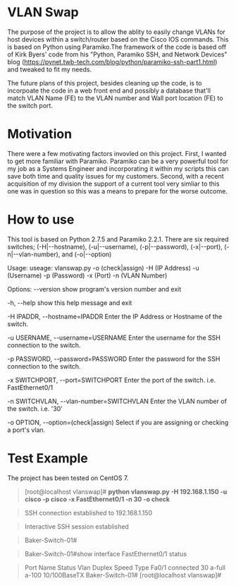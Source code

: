 # VLAN Swap
The purpose of the project is to allow the ablity to easily change VLANs for host devices within a 
switch/router based on the Cisco IOS commands. This is based on Python using Paramiko.The framework
of the code is based off of Kirk Byers' code from his "Python, Paramiko SSH, and Network Devices" blog 
(https://pynet.twb-tech.com/blog/python/paramiko-ssh-part1.html) and tweaked to fit my needs.

The future plans of this project, besides cleaning up the code, is to incorpoate the code in a web front 
end and possibly a database that'll match VLAN Name (FE) to the VLAN number and Wall port location (FE) 
to the switch port.

# Motivation
There were a few motivating factors invovled on this project. First, I wanted to get more familiar with 
Paramiko. Paramiko can be a very powerful tool for my job as a Systems Engineer and incorporating it within
my scripts this can save both time and quality issues for my customers. Second, with a recent acquisition of
my division the support of a current tool very simliar to this one was in question so this was a means to 
prepare for the worse outcome.

# How to use
This tool is based on Python 2.7.5 and Paramiko 2.2.1. There are six required switches; (-H|--hostname), 
(-u|--username), (-p|--password), (-x|--port), (-n|--vlan-number), and (-o|--option)

Usage: useage: vlanswap.py -o (check|assign) -H (IP Address) -u (Username) -p (Password) -x (Port) -n (VLAN Number)

Options:
  --version             show program's version number and exit
  
  -h, --help            show this help message and exit
  
  -H IPADDR, --hostname=IPADDR
                        Enter the IP Address or Hostname of the switch.
                        
  -u USERNAME, --username=USERNAME
                        Enter the username for the SSH connection to the
                        switch.
                        
  -p PASSWORD, --password=PASSWORD
                        Enter the password for the SSH connection to the
                        switch.
                        
  -x SWITCHPORT, --port=SWITCHPORT
                        Enter the port of the switch. i.e. FastEthernet0/1
                        
  -n SWITCHVLAN, --vlan-number=SWITCHVLAN
                        Enter the VLAN number of the switch. i.e. '30'
                        
  -o OPTION, --option=(check|assign)
                        Select if you are assigning or checking a port's vlan.

# Test Example
The project has been tested on CentOS 7.

>[root@localhost vlanswap]# **python vlanswap.py -H 192.168.1.150 -u cisco -p cisco -x FastEthernet0/1 -n 30 -o check**

>SSH connection established to 192.168.1.150

>Interactive SSH session established

>Baker-Switch-01#

>Baker-Switch-01#show interface FastEthernet0/1 status

>Port      Name               Status       Vlan       Duplex  Speed Type
>Fa0/1                        connected    30         a-full  a-100 10/100BaseTX
>Baker-Switch-01#
>[root@localhost vlanswap]#
